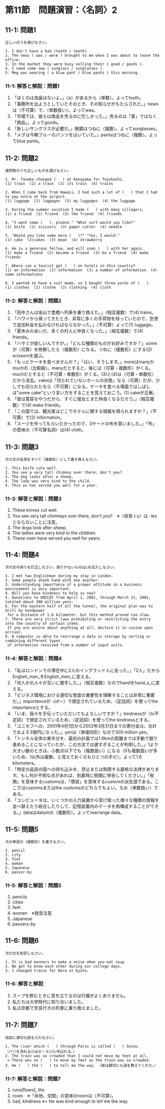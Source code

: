 # 第11節　問題演習：〈名詞〉2

## 11-1: 問題1
```
正しいほうを選びなさい。

1. I don't have a bad (tooth / teeth).
2. The news ( was / were ) brought to me when I was about to leave the office.
3. In the market they were busy selling their ( good / goods ).
4. I need some new ( sunglass / sunglasses ).
5. Meg was wearing ( a blue pant / blue pants ) this morning.
```

### 11-1: 解答と解説：問題1
1. 「ぼくのは虫歯はないよ。」〈a〉があるから〈単数〉。よってtooth。
2. 「事務所を出ようとしていたそのとき、その知らせがもたらされた。」newsは〈不可算〉で、〈単数扱い〉。よってwas。
3. 「市場では、彼らは商品を売るのに忙しかった。」売るのは「善」ではなく「商品」。よってgoods。
4. 「新しいサングラスが必要だ。」眼鏡はつねに〈複数〉。よってsunglasses。
5. 「メグは今朝ブルーのパンツをはいていた。」pantsはつねに〈複数〉。よってblue pants。

## 11-2: 問題2
```
選択肢のうち正しいものを選びなさい。

1. Mr. Tanaka changed (   ) at Kanayama for Toyohashi.
(1) train  (2) a train  (3) its train  (4) trains

2. When I came back from Hawaii, I had such a lot of (   ) that I had to pay extra at the airport.
(1) luggage  (2) luggages  (3) my luggages  (4) the luggage

3. During the summer vacation I made (   ) with many villagers.
(1) a friend  (2) friend  (3) the friend  (4) friends

4. "I want some (   ), please." "What sort would you like?"
(1) knife  (2) scissors  (3) paper cutter  (4) needle

5. "Would you like some more (   )?" "Yes, I would."
(1) cake  (2)cakes  (3) bean  (4) strawberry

6. He is a generous fellow, and will soon (   ) with her again.
(1) make a friend  (2) become a friend  (3) be a friend  (4) make friends

7. Where can a tourist get (   ) on hotels in this country?
(1) an information  (2) information  (3) a number of information  (4) some informations

8. I wanted to have a suit made, so I bought three yards of (   ).
(1) clothes  (2) clothe  (3) clothing  (4) cloth
```

### 11-2: 解答と解説：問題2
1. 「田中さんは金山で豊橋へ列車を乗り換えた。」〈相互複数〉で(4) trains。
2. 「ハワイから帰ってきたとき、非常に多くの手荷物を持っていたので、空港で追加料金を払わなければならなかった。」〈不可算〉よって(1) luggage。
3. 「夏休みのあいだ、多くの村人と仲良くなった。」〈相互複数〉で(4) friends。
4. 「ハサミが欲しいんですが。」「どんな種類のものがお好みですか？」someが〈可算〉を修飾したら〈複数形〉になる。つねに〈複数形〉にする(2) scissorsを選ぶ。
5. 「もっとケーキを食べませんか？」「はい、そうします。」moreはmanyかmuchの〈比較級〉。manyだとすると、後には〈可算・複数形〉がくる。muchだとすると〈不可算・単数形〉がくる。(3)と(4)は〈可算・単数形〉だから消去。cakeは「切られていないホールの状態」なら〈可算〉だが、少しでも切られたなら〈不可算〉になる。ケーキを食べる場面ではしばしば"some cake"という言い方をすることを覚えておこう。(1) cakeが正解。
6. 「彼は寛容なやつだから、すぐに彼女とまた仲良くなるだろう。」〈相互複数〉で(4) make friends。
7. 「この国では、観光客はどこでホテルに関する情報を得られますか？」〈不可算〉で(2) information。
8. 「スーツを作ってもらいたかったので、3ヤードの布を買いました。」「布」の意味の〈不可算名詞〉は(4) cloth。

## 11-3: 問題3
```
次の文の名詞をすべて〈複数形〉にして書き換えなさい。

1. This knife cuts well.
2. You see a very tall chimney over there, don't you?
3. The dog looks after a sheep.
4. The lady was very kind to the child.
5. This ox has served you well for a year.
```

### 11-3: 解答と解説：問題3
1. These knives cut well.
2. You see very tall chimneys over there, don't you?　※〈母音＋y〉は -ies とならないことに注意。
3. The dogs look after sheep.
4. The ladies were very kind to the children.
5. These oxen have served you well for years.

## 11-4: 問題4
```
次の文の誤りを訂正しなさい。誤りがないものは○を記入しなさい。

1. I met two Englishman during my stay in London.
2. Some people shook hand with one another.
3. Understanding importance of a proper attitude in a business environment is very important.
4. Will you have kindness to help us now?
5. Donations to UNICEF from April 1, 2001, through March 31, 2002, totaled about 300 million yens.
6. For the eastern half of all the tunnel, the original plan was to drill by handpower
 for a distance of 1.6 kilometer, but this method proved too slow.
7. There are very strict laws prohibiting or restricting the entry into the country of certain items.
 If you are unsure about anything at all, declare it to custom upon arrival.
8. A computer is able to rearrange a data in storage by sorting or combining different types
 of information received from a number of input units.
```

### 11-4: 解答と解説：問題4
1. 「私はロンドンでの滞在中に2人のイングランド人に会った。」「2人」だからEnglish_man_をEnglish_men_に変える。
2. 「何人かの人々が互いに握手した。」〈相互複数〉なのでhandをhand_s_に変える。
3. 「ビジネス環境における適切な態度の重要性を理解することは非常に重要だ。」importanceが〈of～〉で限定されているため、〈定冠詞〉を使ってthe importanceとする。
4. 「いま、我々を手伝っていただいてもよろしいですか？」kindnessが〈to不定詞〉で限定されているため、〈定冠詞〉を使ってthe kindnessとする。
5. 「ユニセフへの、2001年4月1日から2002年3月31日までの寄付金は、合計でおよそ3億円になった。」yenは〈単複同形〉なので300 million yen。
6. 「トンネル全体の東半分を、最初の計画では1.6kmの距離までは手動で掘り進めることになっていたが、この方法では遅すぎることが判明した。」1より大きい数のときは、小数点以下でも〈複数扱い〉になる（0も複数扱いが多いため、1以外は複数、と覚えておくのもひとつの手だ）。よって1.6 kilometers。
7. 「特定の品目の国への持ち込みを、禁止または制限する厳格な法律があります。もし何か不明な点があれば、到着時に税関に申告してください。」「税関」を意味するcustomsは、「慣習」を意味するcustomの派生語である。ここではcustomsまたはthe customsのどちらでもよい。なお〈単数扱い〉である。
8. 「コンピュータは、いくつかの入力装置から受け取った様々な種類の情報を並べ替えたり結合したりして、記憶装置内のデータを再構成することができる。」dataはdatumの〈複数形〉。よってrearrange data。

## 11-5: 問題5
```
次の単語の〈複数形〉を書きなさい。

1. pencil
2. city
3. foot
4. woman
5. Japanese
6. passer-by
```

### 11-5: 解答と解説：問題5

1. pencils
2. cities
3. feet
4. women　※発音注意
5. Japanese
6. passers-by

## 11-6: 問題6
```
次の文を和訳しなさい。

1. It is bad manners to make a noise when you eat soup.
2. We got to know each other during our college days.
3. I changed trains for Nara at Kyoto.
```

### 11-6: 解答と解説
1. スープを飲むときに音を立てるのは行儀がよくありません。
2. 私たちは大学時代に知り合いました。
3. 私は京都で奈良行きの列車に乗り換えました。

## 11-7: 問題7
```
括弧に適切な語を入れなさい。

1. The river which (   ) through Paris is called (   ) Seine.
（パリを流れる川はセーヌ川と呼ばれる。）
2. The train was so crowded that I could not move my feet at all.
 = There was no (   ) to move my feet as the train was so crowded.
3. He (   ) the (   ) to tell me the way. （彼は親切にも道を教えてくれた。）
```

### 11-7: 解答と解説：問題7
1. runs[flows], the
2. room　※「余地、空間」の意味のroomは〈不可算〉。
3. had, kindness ※= He was kind enough to tell me the way.

